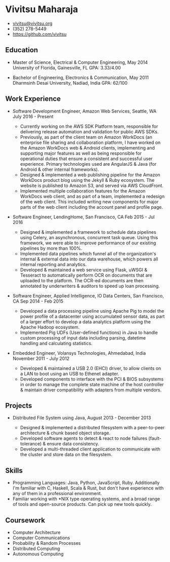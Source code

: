 Vivitsu Maharaja
================

* vivitsu@vivitsu.org
* (352) 278-5449
* https://github.com/vivitsu

Education
---------

* Master of Science, Electrical & Computer Engineering, May 2014
  University of Florida, Gainesville, FL
  GPA: 3.33/4.00
  
* Bachelor of Engineering, Electronics & Communication, May 2011
  Dharmsinh Desai University, Nadiad, India
  GPA: 62/100

Work Experience
---------------

* Software Development Engineer, Amazon Web Services, Seattle, WA July 2016 - Present

  - Currently working on the AWS SDK Platform team, responsible for delivering release automation and validation for public AWS SDKs.
  - Previously, as part of the client team on Amazon WorkDocs (an enterprise file sharing and collaboration platform, I have worked on the Amazon WorkDocs web & Android clients, implementing and supporting major features as well as being responsible for operational duties that ensure a consistent and successful user experience. Primary technologies used are AngularJS & Java (for Android & other internal frameworks).
  - Designed & implemented a web publishing pipeline for the Amazon WorkDocs product blog using the Jekyll & Ruby ecosystem. The website is published to Amazon S3, and served via AWS CloudFront.
  - Implemented multiple collaboration features for the Amazon WorkDocs web client, and as part of a team, implemented a redesign of the web client. This included writing new components for major parts of the web client    including the account panel and profile page.

* Software Engineer, LendingHome, San Francisco, CA Feb 2015 - Jul 2016

  - Designed & implemented a framework to schedule data pipelines using Celery, an asynchronous, concurrent task queue. Using this framework, we were able to improve performance of our existing pipelines by more than 100%.
  - Implemented data pipelines which funnel all of the organization's internal & external data into our data warehouse, which powers all internal reporting and analytics.
  - Developed & maintained a web service using Flask, uWSGI & Tesseract to automatically perform OCR on documents that are uploaded to the platform. The OCR-ed documents are then annotated by underwriters & auditors to speed up loan processing.

* Software Engineer, Applied Intelligence, IO Data Centers, San Francisco, CA Sep 2014 - Feb 2015

  - Developed a data processing pipeline using Apache Pig to model the power profile of a datacenter using accumulated sensor data, as part of a larger effort to develop a data analytics platform using the Apache Hadoop ecosystem.
  - Implemented Pig UDFs (User-defined functions) in Java to handle custom processing of input data including parsing, datetime handling and calculating statistics.

* Embedded Engineer, Volansys Technologies, Ahmedabad, India November 2011 - July 2012

  - Developed & maintained a USB 2.0 (EHCI) driver, to allow clients on a LAN to boot using an USB to Ethenet adapter.
  - Developed components to interface with the PCI & BIOS subsystems in order to manage the complete state machine of the host controller & maintain driver compatibility with adapters from multiple vendors.

Projects
--------

* Distributed File System using Java, August 2013 - December 2013

  - Designed & implemented a distributed filesystem with a peer-to-peer architecture & chunk based object storage.
  - Developed software agents to detect & react to node failures (fault-tolerance) & ensure data consistency.
  - Developed a multi-threaded client application to communicate with the cluster and store data on the filesystem.

Skills
------

* Programming Languages: Java, Python, JavaScript, Ruby. Additionally I'm familiar with C, Haskell, Scala & Rust, but don't have experience with any of them in a professional environment.
* Familiar working with *NIX type operating systems, and a broad range of tools and open-source products. Can pick up new tools quickly.

Coursework
-----------

* Computer Architecture
* Computer Communications
* Probability & Random Processes
* Distributed Computing
* Autonomous Computing
